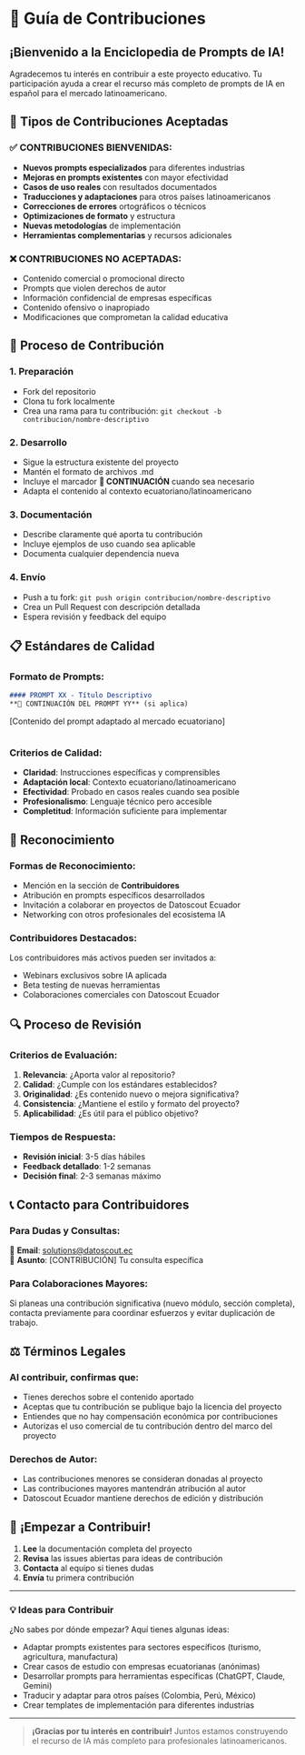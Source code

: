 # 🤝 Guía de Contribuciones

## ¡Bienvenido a la Enciclopedia de Prompts de IA!

Agradecemos tu interés en contribuir a este proyecto educativo. Tu participación ayuda a crear el recurso más completo de prompts de IA en español para el mercado latinoamericano.

## 🎯 Tipos de Contribuciones Aceptadas

### ✅ CONTRIBUCIONES BIENVENIDAS:

- **Nuevos prompts especializados** para diferentes industrias
- **Mejoras en prompts existentes** con mayor efectividad
- **Casos de uso reales** con resultados documentados
- **Traducciones y adaptaciones** para otros países latinoamericanos
- **Correcciones de errores** ortográficos o técnicos
- **Optimizaciones de formato** y estructura
- **Nuevas metodologías** de implementación
- **Herramientas complementarias** y recursos adicionales

### ❌ CONTRIBUCIONES NO ACEPTADAS:

- Contenido comercial o promocional directo
- Prompts que violen derechos de autor
- Información confidencial de empresas específicas
- Contenido ofensivo o inapropiado
- Modificaciones que comprometan la calidad educativa

## 📝 Proceso de Contribución

### 1. Preparación
- Fork del repositorio
- Clona tu fork localmente
- Crea una rama para tu contribución: `git checkout -b contribucion/nombre-descriptivo`

### 2. Desarrollo
- Sigue la estructura existente del proyecto
- Mantén el formato de archivos .md
- Incluye el marcador **🔗 CONTINUACIÓN** cuando sea necesario
- Adapta el contenido al contexto ecuatoriano/latinoamericano

### 3. Documentación
- Describe claramente qué aporta tu contribución
- Incluye ejemplos de uso cuando sea aplicable
- Documenta cualquier dependencia nueva

### 4. Envío
- Push a tu fork: `git push origin contribucion/nombre-descriptivo`
- Crea un Pull Request con descripción detallada
- Espera revisión y feedback del equipo

## 📋 Estándares de Calidad

### Formato de Prompts:
```markdown
#### PROMPT XX - Título Descriptivo
**🔗 CONTINUACIÓN DEL PROMPT YY** (si aplica)

```
[Contenido del prompt adaptado al mercado ecuatoriano]
```
```

### Criterios de Calidad:
- **Claridad**: Instrucciones específicas y comprensibles
- **Adaptación local**: Contexto ecuatoriano/latinoamericano
- **Efectividad**: Probado en casos reales cuando sea posible
- **Profesionalismo**: Lenguaje técnico pero accesible
- **Completitud**: Información suficiente para implementar

## 🌟 Reconocimiento

### Formas de Reconocimiento:
- Mención en la sección de **Contribuidores**
- Atribución en prompts específicos desarrollados
- Invitación a colaborar en proyectos de Datoscout Ecuador
- Networking con otros profesionales del ecosistema IA

### Contribuidores Destacados:
Los contribuidores más activos pueden ser invitados a:
- Webinars exclusivos sobre IA aplicada
- Beta testing de nuevas herramientas
- Colaboraciones comerciales con Datoscout Ecuador

## 🔍 Proceso de Revisión

### Criterios de Evaluación:
1. **Relevancia**: ¿Aporta valor al repositorio?
2. **Calidad**: ¿Cumple con los estándares establecidos?
3. **Originalidad**: ¿Es contenido nuevo o mejora significativa?
4. **Consistencia**: ¿Mantiene el estilo y formato del proyecto?
5. **Aplicabilidad**: ¿Es útil para el público objetivo?

### Tiempos de Respuesta:
- **Revisión inicial**: 3-5 días hábiles
- **Feedback detallado**: 1-2 semanas
- **Decisión final**: 2-3 semanas máximo

## 📞 Contacto para Contribuidores

### Para Dudas y Consultas:
📧 **Email**: solutions@datoscout.ec  
💬 **Asunto**: [CONTRIBUCIÓN] Tu consulta específica  

### Para Colaboraciones Mayores:
Si planeas una contribución significativa (nuevo módulo, sección completa), contacta previamente para coordinar esfuerzos y evitar duplicación de trabajo.

## ⚖️ Términos Legales

### Al contribuir, confirmas que:
- Tienes derechos sobre el contenido aportado
- Aceptas que tu contribución se publique bajo la licencia del proyecto
- Entiendes que no hay compensación económica por contribuciones
- Autorizas el uso comercial de tu contribución dentro del marco del proyecto

### Derechos de Autor:
- Las contribuciones menores se consideran donadas al proyecto
- Las contribuciones mayores mantendrán atribución al autor
- Datoscout Ecuador mantiene derechos de edición y distribución

## 🚀 ¡Empezar a Contribuir!

1. **Lee** la documentación completa del proyecto
2. **Revisa** las issues abiertas para ideas de contribución
3. **Contacta** al equipo si tienes dudas
4. **Envía** tu primera contribución

---

### 💡 Ideas para Contribuir

¿No sabes por dónde empezar? Aquí tienes algunas ideas:

- Adaptar prompts existentes para sectores específicos (turismo, agricultura, manufactura)
- Crear casos de estudio con empresas ecuatorianas (anónimas)
- Desarrollar prompts para herramientas específicas (ChatGPT, Claude, Gemini)
- Traducir y adaptar para otros países (Colombia, Perú, México)
- Crear templates de implementación para diferentes industrias

---

> **¡Gracias por tu interés en contribuir!** Juntos estamos construyendo el recurso de IA más completo para profesionales latinoamericanos. 